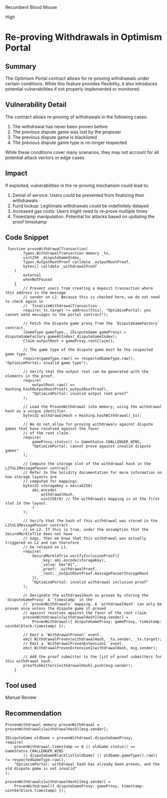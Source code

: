 Recumbent Blood Mouse

High

# Re-proving Withdrawals in Optimism Portal

## Summary
The Optimism Portal contract allows for re-proving withdrawals under certain conditions. While this feature provides flexibility, it also introduces potential vulnerabilities if not properly implemented or monitored.


## Vulnerability Detail
The contract allows re-proving of withdrawals in the following cases:

1. The withdrawal has never been proven before
2. The previous dispute game was lost by the proposer
3. The previous dispute game is blacklisted
4. The previous dispute game type is no longer respected

While these conditions cover many scenarios, they may not account for all potential attack vectors or edge cases.
## Impact
If exploited, vulnerabilities in the re-proving mechanism could lead to:

1. Denial of service: Users could be prevented from finalizing their withdrawals
2. Fund lockup: Legitimate withdrawals could be indefinitely delayed
3. Increased gas costs: Users might need to re-prove multiple times
4. Timestamp manipulation: Potential for attacks based on updating the proof timestamp
## Code Snippet
```
 function proveWithdrawalTransaction(
        Types.WithdrawalTransaction memory _tx,
        uint256 _disputeGameIndex,
        Types.OutputRootProof calldata _outputRootProof,
        bytes[] calldata _withdrawalProof
    )
        external
        whenNotPaused
    {
        // Prevent users from creating a deposit transaction where this address is the message
        // sender on L2. Because this is checked here, we do not need to check again in
        // `finalizeWithdrawalTransaction`.
        require(_tx.target != address(this), "OptimismPortal: you cannot send messages to the portal contract");

        // Fetch the dispute game proxy from the `DisputeGameFactory` contract.
        (GameType gameType,, IDisputeGame gameProxy) = disputeGameFactory.gameAtIndex(_disputeGameIndex);
        Claim outputRoot = gameProxy.rootClaim();

        // The game type of the dispute game must be the respected game type.
        require(gameType.raw() == respectedGameType.raw(), "OptimismPortal: invalid game type");

        // Verify that the output root can be generated with the elements in the proof.
        require(
            outputRoot.raw() == Hashing.hashOutputRootProof(_outputRootProof),
            "OptimismPortal: invalid output root proof"
        );

        // Load the ProvenWithdrawal into memory, using the withdrawal hash as a unique identifier.
        bytes32 withdrawalHash = Hashing.hashWithdrawal(_tx);

        // We do not allow for proving withdrawals against dispute games that have resolved against the favor
        // of the root claim.
        require(
            gameProxy.status() != GameStatus.CHALLENGER_WINS,
            "OptimismPortal: cannot prove against invalid dispute games"
        );

        // Compute the storage slot of the withdrawal hash in the L2ToL1MessagePasser contract.
        // Refer to the Solidity documentation for more information on how storage layouts are
        // computed for mappings.
        bytes32 storageKey = keccak256(
            abi.encode(
                withdrawalHash,
                uint256(0) // The withdrawals mapping is at the first slot in the layout.
            )
        );

        // Verify that the hash of this withdrawal was stored in the L2toL1MessagePasser contract
        // on L2. If this is true, under the assumption that the SecureMerkleTrie does not have
        // bugs, then we know that this withdrawal was actually triggered on L2 and can therefore
        // be relayed on L1.
        require(
            SecureMerkleTrie.verifyInclusionProof({
                _key: abi.encode(storageKey),
                _value: hex"01",
                _proof: _withdrawalProof,
                _root: _outputRootProof.messagePasserStorageRoot
            }),
            "OptimismPortal: invalid withdrawal inclusion proof"
        );

        // Designate the withdrawalHash as proven by storing the `disputeGameProxy` & `timestamp` in the
        // `provenWithdrawals` mapping. A `withdrawalHash` can only be proven once unless the dispute game it proved
        // against resolves against the favor of the root claim.
        provenWithdrawals[withdrawalHash][msg.sender] =
            ProvenWithdrawal({ disputeGameProxy: gameProxy, timestamp: uint64(block.timestamp) });

        // Emit a `WithdrawalProven` event.
        emit WithdrawalProven(withdrawalHash, _tx.sender, _tx.target);
        // Emit a `WithdrawalProvenExtension1` event.
        emit WithdrawalProvenExtension1(withdrawalHash, msg.sender);

        // Add the proof submitter to the list of proof submitters for this withdrawal hash.
        proofSubmitters[withdrawalHash].push(msg.sender);
    }
```
## Tool used

Manual Review

## Recommendation
```
ProvenWithdrawal memory provenWithdrawal = provenWithdrawals[withdrawalHash][msg.sender];

IDisputeGame oldGame = provenWithdrawal.disputeGameProxy;
require(
    provenWithdrawal.timestamp == 0 || oldGame.status() == GameStatus.CHALLENGER_WINS
        || disputeGameBlacklist[oldGame] || oldGame.gameType().raw() != respectedGameType.raw(),
    "OptimismPortal: withdrawal hash has already been proven, and the old dispute game is not invalid"
);

provenWithdrawals[withdrawalHash][msg.sender] =
    ProvenWithdrawal({ disputeGameProxy: gameProxy, timestamp: uint64(block.timestamp) });
```